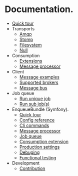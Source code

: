 # Documentation.

* [Quick tour](quick_tour.md)
* Transports
    - [Amqp](amqp_transport.md)
    - [Stomp](stomp_transport.md)
    - [Filesystem](filesystem_transport.md)
    - [Null](null_transport.md)
* Consumption
    - [Extensions](consumption/extensions.md)
    - [Message processor](consumption/message_processor.md)
* Client
    - [Message examples](client/message_examples.md)
    - [Supported brokers](client/supported_brokers.md)
    - [Message bus](client/message_bus.md)
* Job queue
    - [Run unique job](job_queue/run_unique_job.md)
    - [Run sub job(s)](job_queue/run_sub_job.md)
* EnqueueBundle (Symfony).  
    - [Quick tour](bundle/quick_tour.md)
    - [Config reference](bundle/config_reference.md)
    - [Cli commands](bundle/cli_commands.md)
    - [Message processor](bundle/message_processor.md)
    - [Job queue](bundle/job_queue.md)
    - [Consumption extension](bundle/consumption_extension.md)
    - [Production settings](bundle/production_settings.md)
    - [Debuging](bundle/debuging.md)
    - [Functional testing](bundle/functional_testing.md)
* Development
    - [Contribution](contribution.md)
    